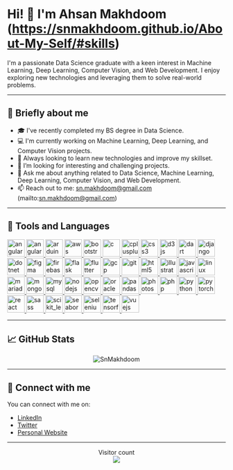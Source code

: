 # Hi! 👋 I'm Ahsan Makhdoom (https://snmakhdoom.github.io/About-My-Self/#skills)

I'm a passionate Data Science graduate with a keen interest in Machine Learning, Deep Learning, Computer Vision, and Web Development.
I enjoy exploring new technologies and leveraging them to solve real-world problems.

---

## 📝 Briefly about me 

- 🎓 I've recently completed my BS degree in Data Science.
- 💻 I'm currently working on Machine Learning, Deep Learning, and Computer Vision projects.
- 🌱 Always looking to learn new technologies and improve my skillset.
- 🤔 I’m looking for interesting and challenging projects.
- 💬 Ask me about anything related to Data Science, Machine Learning, Deep Learning, Computer Vision, and Web Development.
- 📫 Reach out to me: sn.makhdoom@gmail.com (mailto:sn.makhdoom@gmail.com)

---

## 🔭 Tools and Languages

<p align="left"> 
<a href="https://angular.io" target="_blank" rel="noreferrer"><img src="https://angular.io/assets/images/logos/angular/angular.svg" alt="angular" width="40" height="40"/> </a> 
<a href="https://angularjs.org/" target="_blank" rel="noreferrer"><img src="https://angularjs.org/img/AngularJS-large.png" alt="angularjs" width="40" height="40"/> </a>
<a href="https://www.arduino.cc/" target="_blank" rel="noreferrer"><img src="https://brandslogos.com/wp-content/uploads/images/large/arduino-logo-1.png" alt="arduino" width="40" height="40"/> </a>
<a href="https://aws.amazon.com/" target="_blank" rel="noreferrer"><img src="https://d1.awsstatic.com/logos/aws-logo.svg" alt="aws" width="40" height="40"/> </a>
<a href="https://getbootstrap.com/" target="_blank" rel="noreferrer"><img src="https://getbootstrap.com/docs/5.0/assets/brand/bootstrap-logo.svg" alt="bootstrap" width="40" height="40"/> </a>
<a href="https://www.learn-c.org/" target="_blank" rel="noreferrer"><img src="https://cdn.iconscout.com/icon/free/png-512/c-programming-569564.png" alt="c" width="40" height="40"/> </a>
<a href="https://www.cplusplus.com/" target="_blank" rel="noreferrer"><img src="https://www.cplusplus.com/logo.gif" alt="cplusplus" width="40" height="40"/> </a>
<a href="https://www.w3schools.com/css/" target="_blank" rel="noreferrer"><img src="https://cdn.pixabay.com/photo/2017/08/05/11/16/logo-2582747_1280.png" alt="css3" width="40" height="40"/> </a>
<a href="https://d3js.org/" target="_blank" rel="noreferrer"><img src="https://d3js.org/logo.svg" alt="d3js" width="40" height="40"/> </a>
<a href="https://dart.dev/" target="_blank" rel="noreferrer"><img src="https://www.vectorlogo.zone/logos/dartlang/dartlang-icon.svg" alt="dart" width="40" height="40"/> </a>
<a href="https://www.djangoproject.com/" target="_blank" rel="noreferrer"><img src="https://static.djangoproject.com/img/logos/django-logo-negative.svg" alt="django" width="40" height="40"/> </a>
<a href="https://dotnet.microsoft.com/" target="_blank" rel="noreferrer"><img src="https://upload.wikimedia.org/wikipedia/commons/e/ee/.NET_Core_Logo.svg" alt="dotnet" width="40" height="40"/> </a>
<a href="https://www.figma.com/" target="_blank" rel="noreferrer"><img src="https://www.vectorlogo.zone/logos/figma/figma-icon.svg" alt="figma" width="40" height="40"/> </a>
<a href="https://firebase.google.com/" target="_blank" rel="noreferrer"><img src="https://www.vectorlogo.zone/logos/firebase/firebase-icon.svg" alt="firebase" width="40" height="40"/> </a>
<a href="https://flask.palletsprojects.com/" target="_blank" rel="noreferrer"><img src="https://www.vectorlogo.zone/logos/pocoo_flask/pocoo_flask-icon.svg" alt="flask" width="40" height="40"/> </a>
<a href="https://flutter.dev/" target="_blank" rel="noreferrer"><img src="https://www.vectorlogo.zone/logos/flutterio/flutterio-icon.svg" alt="flutter" width="40" height="40"/> </a>
<a href="https://cloud.google.com/" target="_blank" rel="noreferrer"><img src="https://www.vectorlogo.zone/logos/google_cloud/google_cloud-icon.svg" alt="gcp" width="40" height="40"/> </a>
<a href="https://git-scm.com/" target="_blank" rel="noreferrer"><img src="https://www.vectorlogo.zone/logos/git-scm/git-scm-icon.svg" alt="git" width="40" height="40"/> </a>
<a href="https://www.w3schools.com/html/" target="_blank" rel="noreferrer"><img src="https://www.w3.org/html/logo/downloads/HTML5_Logo_512.png" alt="html5" width="40" height="40"/> </a>
<a href="https://www.adobe.com/products/illustrator.html" target="_blank" rel="noreferrer"><img src="https://www.vectorlogo.zone/logos/adobe_illustrator/adobe_illustrator-icon.svg" alt="illustrator" width="40" height="40"/> </a>
<a href="https://developer.mozilla.org/en-US/docs/Web/JavaScript" target="_blank" rel="noreferrer"><img src="https://upload.wikimedia.org/wikipedia/commons/6/6a/JavaScript-logo.png" alt="javascript" width="40" height="40"/> </a>
<a href="https://www.linux.org/" target="_blank" rel="noreferrer"><img src="https://assets.ubuntu.com/v1/29985a98-ubuntu-logo32.png" alt="linux" width="40" height="40"/> </a>
<a href="https://mariadb.org/" target="_blank" rel="noreferrer"><img src="https://mariadb.org/wp-content/uploads/2014/12/mariadb-logo-vertikal.png" alt="mariadb" width="40" height="40"/> </a>
<a href="https://www.mongodb.com/" target="_blank" rel="noreferrer"><img src="https://www.vectorlogo.zone/logos/mongodb/mongodb-icon.svg" alt="mongodb" width="40" height="40"/> </a>
<a href="https://www.mysql.com/" target="_blank" rel="noreferrer"><img src="https://www.vectorlogo.zone/logos/mysql/mysql-ar21.svg" alt="mysql" width="40" height="40"/> </a>
<a href="https://nodejs.org/en/" target="_blank" rel="noreferrer"><img src="https://www.vectorlogo.zone/logos/nodejs/nodejs-icon.svg" alt="nodejs" width="40" height="40"/> </a>
<a href="https://opencv.org/" target="_blank" rel="noreferrer"><img src="https://opencv.org/wp-content/uploads/2020/07/cropped-OpenCV_logo-1.png" alt="opencv" width="40" height="40"/> </a>
<a href="https://www.oracle.com/" target="_blank" rel="noreferrer"><img src="https://www.vectorlogo.zone/logos/oracle/oracle-icon.svg" alt="oracle" width="40" height="40"/> </a>
<a href="https://pandas.pydata.org/" target="_blank" rel="noreferrer"><img src="https://upload.wikimedia.org/wikipedia/commons/e/ed/Pandas_logo.svg" alt="pandas" width="40" height="40"/> </a>
<a href="https://www.adobe.com/products/photoshop.html" target="_blank" rel="noreferrer"><img src="https://www.vectorlogo.zone/logos/adobe_photoshop/adobe_photoshop-icon.svg" alt="photoshop" width="40" height="40"/> </a>
<a href="https://www.php.net/" target="_blank" rel="noreferrer"><img src="https://www.vectorlogo.zone/logos/php/php-icon.svg" alt="php" width="40" height="40"/> </a>
<a href="https://www.python.org/" target="_blank" rel="noreferrer"><img src="https://www.vectorlogo.zone/logos/python/python-icon.svg" alt="python" width="40" height="40"/> </a>
<a href="https://pytorch.org/" target="_blank" rel="noreferrer"><img src="https://www.vectorlogo.zone/logos/pytorch/pytorch-icon.svg" alt="pytorch" width="40" height="40"/> </a>
<a href="https://reactjs.org/" target="_blank" rel="noreferrer"><img src="https://www.vectorlogo.zone/logos/reactjs/reactjs-icon.svg" alt="react" width="40" height="40"/> </a>
<a href="https://sass-lang.com/" target="_blank" rel="noreferrer"><img src="https://www.vectorlogo.zone/logos/sass-lang/sass-lang-icon.svg" alt="sass" width="40" height="40"/> </a>
<a href="https://scikit-learn.org/stable/" target="_blank" rel="noreferrer"><img src="https://upload.wikimedia.org/wikipedia/commons/0/05/Scikit_learn_logo_small.svg" alt="scikit_learn" width="40" height="40"/> </a>
<a href="https://seaborn.pydata.org/" target="_blank" rel="noreferrer"><img src="https://seaborn.pydata.org/_static/logo-wide-lightbg.svg" alt="seaborn" width="40" height="40"/> </a>
<a href="https://www.selenium.dev/" target="_blank" rel="noreferrer"><img src="https://www.vectorlogo.zone/logos/seleniumhq/seleniumhq-icon.svg" alt="selenium" width="40" height="40"/> </a>
<a href="https://www.tensorflow.org/" target="_blank" rel="noreferrer"><img src="https://www.vectorlogo.zone/logos/tensorflow/tensorflow-icon.svg" alt="tensorflow" width="40" height="40"/> </a>
<a href="https://vuejs.org/" target="_blank" rel="noreferrer"><img src="https://www.vectorlogo.zone/logos/vuejs/vuejs-icon.svg" alt="vuejs" width="40" height="40"/> </a>
</p>

---

## 📈 GitHub Stats

<p align="center"> <img src="https://github-readme-stats.vercel.app/api?SnMakhdoom=SnMakhdoom&show_icons=true&theme=gotham" alt="SnMakhdoom" />

---

## 💬 Connect with me

You can connect with me on:

- [LinkedIn](https://www.linkedin.com/in/yourlinkedinprofile/)
- [Twitter](https://twitter.com/yourtwitterhandle)
- [Personal Website](https://your-personal-website-link.com/)

---

<p align="center"> 
Visitor count<br>
<img src="https://profile-counter.glitch.me/{SnMakhdoom}/count.svg" />
</p>

